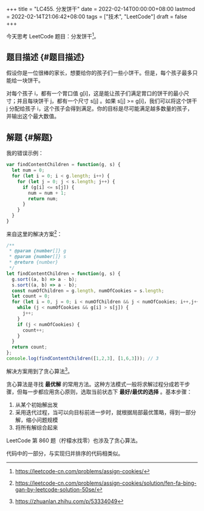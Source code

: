 +++
title = "LC455. 分发饼干"
date = 2022-02-14T00:00:00+08:00
lastmod = 2022-02-14T21:06:42+08:00
tags = ["技术", "LeetCode"]
draft = false
+++

今天思考 LeetCode 题目：分发饼干[^fn:1]。


## 题目描述 {#题目描述}

假设你是一位很棒的家长，想要给你的孩子们一些小饼干。但是，每个孩子最多只能给一块饼干。

对每个孩子 i，都有一个胃口值 g[i]，这是能让孩子们满足胃口的饼干的最小尺寸；并且每块饼干 j，都有一个尺寸 s[j] 。如果 s[j] &gt;= g[i]，我们可以将这个饼干 j 分配给孩子 i，这个孩子会得到满足。你的目标是尽可能满足越多数量的孩子，并输出这个最大数值。


## 解题 {#解题}

我的错误示例：

```js
var findContentChildren = function(g, s) {
  let num = 0;
  for (let i = 0; i < g.length; i++) {
    for (let j = 0; j < s.length; j++) {
      if (g[i] <= s[j]) {
        num = num + 1;
        return num;
      }
    }
  }
}
```

来自这里的解决方案[^fn:2]：

```js
/**
 * @param {number[]} g
 * @param {number[]} s
 * @return {number}
 */
let findContentChildren = function(g, s) {
  g.sort((a, b) => a - b);
  s.sort((a, b) => a - b);
  const numOfChildren = g.length, numOfCookies = s.length;
  let count = 0;
  for (let i = 0, j = 0; i < numOfChildren && j < numOfCookies; i++,j++) {
    while (j < numOfCookies && g[i] > s[j]) {
      j++;
    }
    if (j < numOfCookies) {
      count++;
    }
  }
  return count;
};
console.log(findContentChildren([1,2,3], [1,6,3])); // 3
```

解决方案用到了贪心算法[^fn:3]。

贪心算法是寻找 **最优解** 的常用方法。这种方法模式一般将求解过程分成若干步骤，但每一步都应用贪心原则，选取当前状态下 **最好/最优的选择** 。基本步骤：

1.  从某个初始解出发
2.  采用迭代过程，当可以向目标前进一步时，就根据局部最优策略，得到一部分解，缩小问题规模
3.  将所有解综合起来

LeetCode 第 860 题（柠檬水找零）也涉及了贪心算法。

代码中的一部分，与实现归并排序的代码相类似。

[^fn:1]: <https://leetcode-cn.com/problems/assign-cookies/>
[^fn:2]: <https://leetcode-cn.com/problems/assign-cookies/solution/fen-fa-bing-gan-by-leetcode-solution-50se/>
[^fn:3]: <https://zhuanlan.zhihu.com/p/53334049>